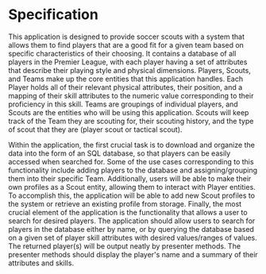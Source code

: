 # Specification

This application is designed to provide soccer scouts with a system that allows them to find players that are a good 
fit for a given team based on specific characteristics of their choosing. It contains a database of all players in the 
Premier League, with each player having a set of attributes that describe their playing style and physical dimensions. 
Players, Scouts, and Teams make up the core entities that this application handles. Each Player holds all of their 
relevant physical attributes, their position, and a mapping of their skill attributes to the numeric value 
corresponding to their proficiency in this skill. Teams are groupings of individual players, and Scouts are the 
entities who will be using this application. Scouts will keep track of the Team they are scouting for, their scouting 
history, and the type of scout that they are (player scout or tactical scout).

Within the application, the first crucial task is to download and organize the data into the form of an SQL database, 
so that players can be easily accessed when searched for. Some of the use cases corresponding to this functionality 
include adding players to the database and assigning/grouping them into their specific Team. Additionally, users will 
be able to make their own profiles as a Scout entity, allowing them to interact with Player entities. To accomplish 
this, the application will be able to add new Scout profiles to the system or retrieve an existing profile from storage. 
Finally, the most crucial element of the application is the functionality that allows a user to search for desired 
players. The application should allow users to search for players in the database either by name, or by querying the
database based on a given set of player skill attributes with desired values/ranges of values. The returned player(s) 
will be output neatly by presenter methods. The presenter methods should display the player's name and a summary of 
their attributes and skills.
